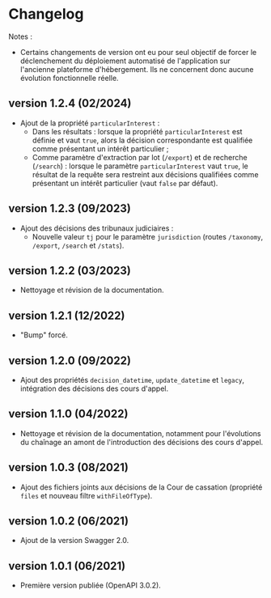# Changelog

Notes : 

* Certains changements de version ont eu pour seul objectif de forcer le déclenchement du déploiement automatisé de l'application sur l'ancienne plateforme d'hébergement. Ils ne concernent donc aucune évolution fonctionnelle réelle.

## version 1.2.4 (02/2024)

* Ajout de la propriété `particularInterest` : 
    * Dans les résultats : lorsque la propriété `particularInterest` est définie et vaut `true`, alors la décision correspondante est qualifiée comme présentant un intérêt particulier ;
    * Comme paramètre d'extraction par lot (`/export`) et de recherche (`/search`) : lorsque le paramètre `particularInterest` vaut `true`, le résultat de la requête sera restreint aux décisions qualifiées comme présentant un intérêt particulier (vaut `false` par défaut).

## version 1.2.3 (09/2023)

* Ajout des décisions des tribunaux judiciaires :
    * Nouvelle valeur `tj` pour le paramètre `jurisdiction` (routes `/taxonomy`, `/export`, `/search` et `/stats`).

## version 1.2.2 (03/2023)

* Nettoyage et révision de la documentation.

## version 1.2.1 (12/2022)

* "Bump" forcé.

## version 1.2.0 (09/2022)

* Ajout des propriétés `decision_datetime`, `update_datetime` et `legacy`, intégration des décisions des cours d'appel.

## version 1.1.0 (04/2022)

* Nettoyage et révision de la documentation, notamment pour l'évolutions du chaînage an amont de l'introduction des décisions des cours d'appel.

## version 1.0.3 (08/2021)

* Ajout des fichiers joints aux décisions de la Cour de cassation (propriété `files` et nouveau filtre `withFileOfType`).

## version 1.0.2 (06/2021)

* Ajout de la version Swagger 2.0.

## version 1.0.1 (06/2021)

* Première version publiée (OpenAPI 3.0.2).
